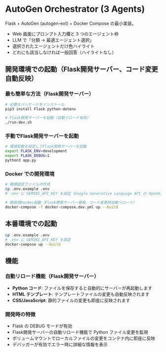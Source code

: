 # AutoGen Orchestrator (3 Agents)

Flask + AutoGen (autogen-ext) + Docker Compose の最小実装。
- Web 画面にプロンプト入力欄と 3 つのエージェント枠
- LLM で「分類 → 最適エージェント選択」
- 選択されたエージェントだけ色ハイライト
- どれにも該当しなければ一般回答（ハイライトなし）

## 開発環境での起動（Flask開発サーバー、コード変更自動反映）

### 最も簡単な方法（Flask開発サーバー）
```bash
# 必要なパッケージをインストール
pip3 install Flask python-dotenv

# Flask開発サーバーを起動（自動リロード有効）
./run-dev.sh
```

### 手動でFlask開発サーバーを起動
```bash
# 環境変数を設定してFlask開発サーバーを起動
export FLASK_ENV=development
export FLASK_DEBUG=1
python3 app.py
```

### Docker での開発環境
```bash
# 環境設定ファイルの作成
cp .env.example .env
# .env に GEMINI_API_KEY を設定（Google Generative Language API の OpenAI互換）

# 開発用Docker起動（Flask開発サーバー使用、コード変更時自動リロード）
docker-compose -f docker-compose.dev.yml up --build
```

## 本番環境での起動
```bash
cp .env.example .env
# .env に GEMINI_API_KEY を設定
docker-compose up --build
```

## 機能

### 自動リロード機能（Flask開発サーバー）
- **Python コード**: ファイルを保存すると自動的にサーバーが再起動します
- **HTML テンプレート**: テンプレートファイルの変更も自動反映されます
- **CSS/JavaScript**: 静的ファイルの変更も即座に反映されます

### 開発時の特徴
- Flask の DEBUG モードが有効
- Flask開発サーバーの自動リロード機能で Python ファイル変更を監視
- ボリュームマウントでローカルファイルの変更をコンテナ内に即座に反映
- デバッガーが有効でエラー時に詳細な情報を表示
